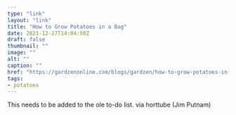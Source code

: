 ```yaml
---
type: "link"
layout: "link"
title: "How to Grow Potatoes in a Bag"
date: 2021-12-27T14:04:50Z
draft: false
thumbnail: ""
image: ""
alt: ""
caption: ""
href: "https://gardzenonline.com/blogs/gardzen/how-to-grow-potatoes-in-a-grow-bag"
tags:
- potatoes
---
```


This needs to be added to the ole to-do list. via horttube (Jim Putnam)
